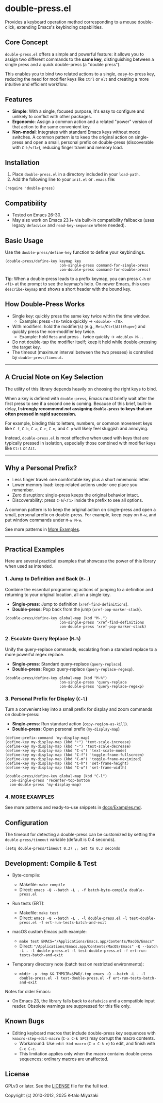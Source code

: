 # double-press.el

Provides a keyboard operation method corresponding to a mouse double-click, extending Emacs's keybinding capabilities.

## Core Concept

`double-press.el` offers a simple and powerful feature: it allows you to assign two different commands to the **same key**, distinguishing between a single press and a quick double-press (a "double press").

This enables you to bind two related actions to a single, easy-to-press key, reducing the need for modifier keys like `Ctrl` or `Alt` and creating a more intuitive and efficient workflow.

## Features

- **Simple**: With a single, focused purpose, it's easy to configure and unlikely to conflict with other packages.
- **Ergonomic**: Assign a common action and a related "power" version of that action to the same convenient key.
- **Non-modal**: Integrates with standard Emacs keys without mode switches. A common pattern is to keep the original action on single-press and open a small, personal prefix on double-press (discoverable with `C-h`/`<f1>`), reducing finger travel and memory load.

## Installation

1.  Place `double-press.el` in a directory included in your `load-path`.
2.  Add the following line to your `init.el` or `.emacs` file:

```emacs-lisp
(require 'double-press)
```

## Compatibility

- Tested on Emacs 26-30.
- May also work on Emacs 23.1+ via built-in compatibility fallbacks
  (uses legacy `defadvice` and `read-key-sequence` where needed).

## Basic Usage

Use the `double-press/define-key` function to define your keybindings.

```emacs-lisp
(double-press/define-key keymap key
                         :on-single-press command-for-single-press
                         :on-double-press command-for-double-press)
```

Tip: When a double-press leads to a prefix keymap, you can press `C-h`
or `<f1>` at the prompt to see the keymap's help. On newer Emacs,
this uses `describe-keymap` and shows a short header with the bound key.

## How Double-Press Works

- Single key: quickly press the same key twice within the time window.
  - Example: press `<f8>` twice quickly -> `<double> <f8>`.
- With modifiers: hold the modifier(s) (e.g., `Meta`/`Ctrl`/`Alt`/`Super`) and quickly press the non-modifier key twice.
  - Example: hold `Meta` and press `.` twice quickly -> `<double> M-.`.
- Do not double-tap the modifier itself; keep it held while double-pressing the target key.
- The timeout (maximum interval between the two presses) is controlled by `double-press/timeout`.

---

## A Crucial Note on Key Selection

The utility of this library depends heavily on choosing the right keys to bind.

When a key is defined with `double-press`, Emacs must briefly wait after the first press to see if a second one is coming. Because of this brief, built-in delay, **I strongly recommend *not* assigning `double-press` to keys that are often pressed in rapid succession.**

For example, binding this to letters, numbers, or common movement keys like `C-f`, `C-b`, `C-a`, `C-e`, `C-n`, and `C-p` will likely feel sluggish and annoying.

Instead, `double-press.el` is most effective when used with keys that are typically pressed in isolation, especially those combined with modifier keys like `Ctrl` or `Alt`.

---

## Why a Personal Prefix?

- Less finger travel: one comfortable key plus a short mnemonic letter.
- Lower memory load: keep related actions under one place you remember.
- Zero disruption: single-press keeps the original behavior intact.
- Discoverability: press `C-h`/`<f1>` inside the prefix to see all options.

A common pattern is to keep the original action on single-press and open a
small, personal prefix on double-press. For example, keep copy on `M-w`, and
put window commands under `M-w M-w`.

See more patterns in [More Examples](docs/EXAMPLES.md).

---

## Practical Examples

Here are several practical examples that showcase the power of this library when used as intended.

### 1. Jump to Definition and Back (`M-.`)

Combine the essential programming actions of jumping to a definition and returning to your original location, all on a single key.

- **Single-press**: Jump to definition (`xref-find-definitions`).
- **Double-press**: Pop back from the jump (`xref-pop-marker-stack`).

```emacs-lisp
(double-press/define-key global-map (kbd "M-.")
                         :on-single-press 'xref-find-definitions
                         :on-double-press 'xref-pop-marker-stack)
```

### 2. Escalate Query Replace (`M-%`)

Unify the query-replace commands, escalating from a standard replace to a more powerful regex replace.

- **Single-press**: Standard query-replace (`query-replace`).
- **Double-press**: Regex query-replace (`query-replace-regexp`).

```emacs-lisp
(double-press/define-key global-map (kbd "M-%")
                         :on-single-press 'query-replace
                         :on-double-press 'query-replace-regexp)
```

### 3. Personal Prefix for Display (`C-l`)

Turn a convenient key into a small prefix for display and zoom commands on double-press:

- **Single-press**: Run standard action (`copy-region-as-kill`).
- **Double-press**: Open personal prefix (`my-display-map`)

```emacs-lisp
(define-prefix-command 'my-display-map)
(define-key my-display-map (kbd "+") 'text-scale-increase)
(define-key my-display-map (kbd "-") 'text-scale-decrease)
(define-key my-display-map (kbd "C-s") 'text-scale-mode)
(define-key my-display-map (kbd "C-f") 'toggle-frame-fullscreen)
(define-key my-display-map (kbd "C-m") 'toggle-frame-maximized)
(define-key my-display-map (kbd "C-h") 'set-frame-height)
(define-key my-display-map (kbd "C-w") 'set-frame-width)

(double-press/define-key global-map (kbd "C-l")
  :on-single-press 'recenter-top-bottom
  :on-double-press 'my-display-map)
```

### 4. MORE EXAMPLES

See more patterns and ready-to-use snippets in [docs/Examples.md](docs/EXAMPLES.md).

## Configuration

The timeout for detecting a double-press can be customized by setting the `double-press/timeout` variable (default is 0.4 seconds).

```emacs-lisp
(setq double-press/timeout 0.3) ;; Set to 0.3 seconds
```

## Development: Compile & Test

- Byte-compile:
  - Makefile: `make compile`
  - Direct: `emacs -Q --batch -L . -f batch-byte-compile double-press.el`

- Run tests (ERT):
  - Makefile: `make test`
  - Direct: `emacs -Q --batch -L . -l double-press.el -l test-double-press.el -f ert-run-tests-batch-and-exit`

- macOS custom Emacs path example:
  - `make test EMACS="/Applications/Emacs.app/Contents/MacOS/Emacs"`
  - Direct: `"/Applications/Emacs.app/Contents/MacOS/Emacs" -Q --batch -L . -l double-press.el -l test-double-press.el -f ert-run-tests-batch-and-exit`

- Temporary directory note (batch test on restricted environments):
  - `mkdir -p .tmp && TMPDIR=$PWD/.tmp emacs -Q --batch -L . -l double-press.el -l test-double-press.el -f ert-run-tests-batch-and-exit`

Notes for older Emacs:
- On Emacs 23, the library falls back to `defadvice` and a compatible
  input reader. Obsolete warnings are suppressed for this file only.

## Known Bugs

- Editing keyboard macros that include double-press key sequences with `kmacro-step-edit-macro` (`C-x C-k SPC`) may corrupt the macro contents.
  - Workaround: Use `edit-kbd-macro` (`C-x C-k e`) to edit, and finish with `C-c C-c`.
  - This limitation applies only when the macro contains double-press sequences; ordinary macros are unaffected.

## License

GPLv3 or later. See the [LICENSE](LICENSE) file for the full text.

Copyright (c) 2010-2012, 2025 K-talo Miyazaki
